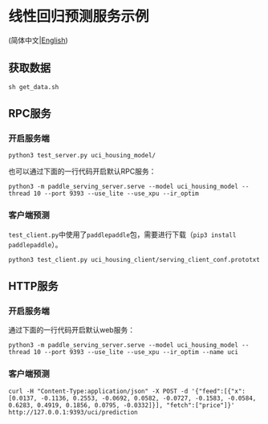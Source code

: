 # 线性回归预测服务示例

(简体中文|[English](./README.md))

## 获取数据

```shell
sh get_data.sh
```



## RPC服务

### 开启服务端

``` shell
python3 test_server.py uci_housing_model/
```

也可以通过下面的一行代码开启默认RPC服务：

```shell
python3 -m paddle_serving_server.serve --model uci_housing_model --thread 10 --port 9393 --use_lite --use_xpu --ir_optim
```

### 客户端预测

`test_client.py`中使用了`paddlepaddle`包，需要进行下载（`pip3 install paddlepaddle`）。

``` shell
python3 test_client.py uci_housing_client/serving_client_conf.prototxt
```

## HTTP服务

### 开启服务端

通过下面的一行代码开启默认web服务：

``` shell
python3 -m paddle_serving_server.serve --model uci_housing_model --thread 10 --port 9393 --use_lite --use_xpu --ir_optim --name uci
```

### 客户端预测

``` shell
curl -H "Content-Type:application/json" -X POST -d '{"feed":[{"x": [0.0137, -0.1136, 0.2553, -0.0692, 0.0582, -0.0727, -0.1583, -0.0584, 0.6283, 0.4919, 0.1856, 0.0795, -0.0332]}], "fetch":["price"]}' http://127.0.0.1:9393/uci/prediction
```
